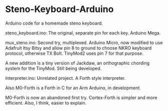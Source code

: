 Steno-Keyboard-Arduino
======================

Arduino code for a homemade steno keyboard.

steno_keyboard.ino: The original, separate pin for each key. Arduino Mega.

mux_steno.ino: Second try, multiplexed. Arduino Micro, now modified to use Adafruit Itsy Bitsy and allow pin 8 to ground to choose NKRO keyboard protocol, otherwise TX Bolt. TinyMod2 uses pin 7 for that purpose.

A new addition is a tiny version of Jackdaw, an orthographic chording system for the TinyMod. Still being developed.

Interpreter.ino: Unrelated project. A Forth style interpreter.

Also M0-Forth is a Forth in C for an Arm Arduino, in development.

M0-Forth is now an abandoned first try. Cortex-Forth is simpler and more efficient. Also, I think, easier to explain.
